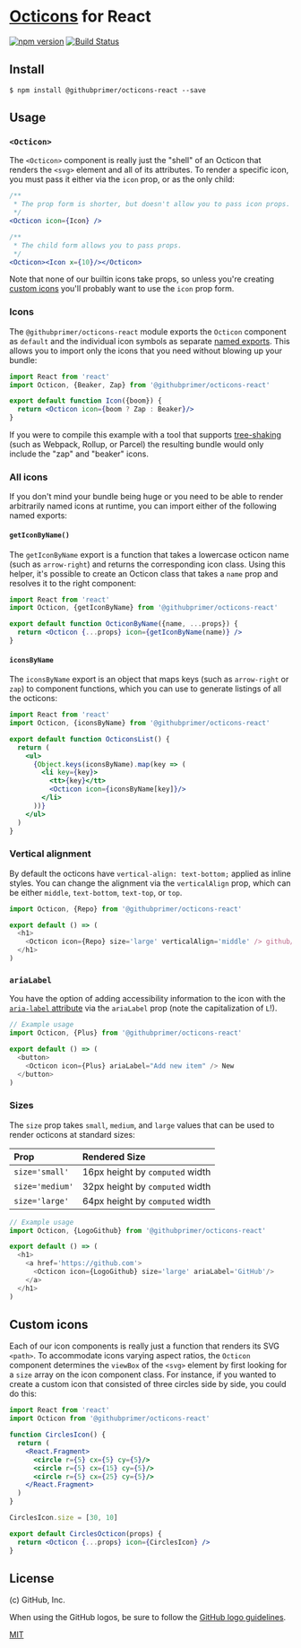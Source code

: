 # [Octicons] for React

[![npm version](https://img.shields.io/npm/v/@githubprimer/octicons-react.svg)](https://www.npmjs.org/package/@githubprimer/octicons-react)
[![Build Status](https://travis-ci.org/primer/octicons.svg?branch=master)](https://travis-ci.org/primer/octicons)

## Install

```
$ npm install @githubprimer/octicons-react --save
```

## Usage

### `<Octicon>`
The `<Octicon>` component is really just the "shell" of an Octicon that renders
the `<svg>` element and all of its attributes. To render a specific icon, you
must pass it either via the `icon` prop, or as the only child:

```jsx
/**
 * The prop form is shorter, but doesn't allow you to pass icon props.
 */
<Octicon icon={Icon} />

/**
 * The child form allows you to pass props.
 */
<Octicon><Icon x={10}/></Octicon>
```

Note that none of our builtin icons take props, so unless you're creating
[custom icons](#custom-icons) you'll probably want to use the `icon` prop form.

### Icons
The `@githubprimer/octicons-react` module exports the `Octicon` component as
`default` and the individual icon symbols as separate [named
exports](https://ponyfoo.com/articles/es6-modules-in-depth#named-exports). This
allows you to import only the icons that you need without blowing up your
bundle:

```jsx
import React from 'react'
import Octicon, {Beaker, Zap} from '@githubprimer/octicons-react'

export default function Icon({boom}) {
  return <Octicon icon={boom ? Zap : Beaker}/>
}
```

If you were to compile this example with a tool that supports [tree-shaking][]
(such as Webpack, Rollup, or Parcel) the resulting bundle would only include
the "zap" and "beaker" icons.

### All icons
If you don't mind your bundle being huge or you need to be able to render
arbitrarily named icons at runtime, you can import either of the following
named exports:

#### `getIconByName()`
The `getIconByName` export is a function that takes a lowercase octicon name
(such as `arrow-right`) and returns the corresponding icon class. Using this
helper, it's possible to create an Octicon class that takes a `name` prop and
resolves it to the right component:

```jsx
import React from 'react'
import Octicon, {getIconByName} from '@githubprimer/octicons-react'

export default function OcticonByName({name, ...props}) {
  return <Octicon {...props} icon={getIconByName(name)} />
}
```

#### `iconsByName`
The `iconsByName` export is an object that maps keys (such as `arrow-right` or
`zap`) to component functions, which you can use to generate listings of all
the octicons:

```jsx
import React from 'react'
import Octicon, {iconsByName} from '@githubprimer/octicons-react'

export default function OcticonsList() {
  return (
    <ul>
      {Object.keys(iconsByName).map(key => (
        <li key={key}>
          <tt>{key}</tt>
          <Octicon icon={iconsByName[key]}/>
        </li>
      ))}
    </ul>
  )
}
```

### Vertical alignment
By default the octicons have `vertical-align: text-bottom;` applied as inline
styles. You can change the alignment via the `verticalAlign` prop, which can be
either `middle`, `text-bottom`, `text-top`, or `top`.

```js
import Octicon, {Repo} from '@githubprimer/octicons-react'

export default () => (
  <h1>
    <Octicon icon={Repo} size='large' verticalAlign='middle' /> github/github
  </h1>
)
```


### `ariaLabel`
You have the option of adding accessibility information to the icon with the
[`aria-label` attribute][aria-label] via the `ariaLabel` prop (note the
capitalization of `L`!).

```js
// Example usage
import Octicon, {Plus} from '@githubprimer/octicons-react'

export default () => (
  <button>
    <Octicon icon={Plus} ariaLabel="Add new item" /> New
  </button>
)
```


### Sizes
The `size` prop takes `small`, `medium`, and `large` values that can be used to
render octicons at standard sizes:

| Prop | Rendered Size |
| :- | :- |
| `size='small'` | 16px height by `computed` width |
| `size='medium'` | 32px height by `computed` width |
| `size='large'` | 64px height by `computed` width |

```js
// Example usage
import Octicon, {LogoGithub} from '@githubprimer/octicons-react'

export default () => (
  <h1>
    <a href='https://github.com'>
      <Octicon icon={LogoGithub} size='large' ariaLabel='GitHub'/>
    </a>
  </h1>
)
```


## Custom icons
Each of our icon components is really just a function that renders its SVG
`<path>`. To accommodate icons varying aspect ratios, the `Octicon` component
determines the `viewBox` of the `<svg>` element by first looking for a `size`
array on the icon component class. For instance, if you wanted to create a
custom icon that consisted of three circles side by side, you could do this:

```jsx
import React from 'react'
import Octicon from '@githubprimer/octicons-react'

function CirclesIcon() {
  return (
    <React.Fragment>
      <circle r={5} cx={5} cy={5}/>
      <circle r={5} cx={15} cy={5}/>
      <circle r={5} cx={25} cy={5}/>
    </React.Fragment>
  )
}

CirclesIcon.size = [30, 10]

export default CirclesOcticon(props) {
  return <Octicon {...props} icon={CirclesIcon} />
}
```


## License

(c) GitHub, Inc.

When using the GitHub logos, be sure to follow the [GitHub logo
guidelines](https://github.com/logos).

[MIT](./LICENSE)  

[octicons]: https://octicons.github.com/
[primer]: https://github.com/primer/primer
[docs]: http://primercss.io/
[npm]: https://www.npmjs.com/
[install-npm]: https://docs.npmjs.com/getting-started/installing-node
[tree-shaking]: https://developer.mozilla.org/en-US/docs/Glossary/Tree_shaking
[aria-label]: https://developer.mozilla.org/en-US/docs/Web/Accessibility/ARIA/ARIA_Techniques/Using_the_aria-label_attribute
